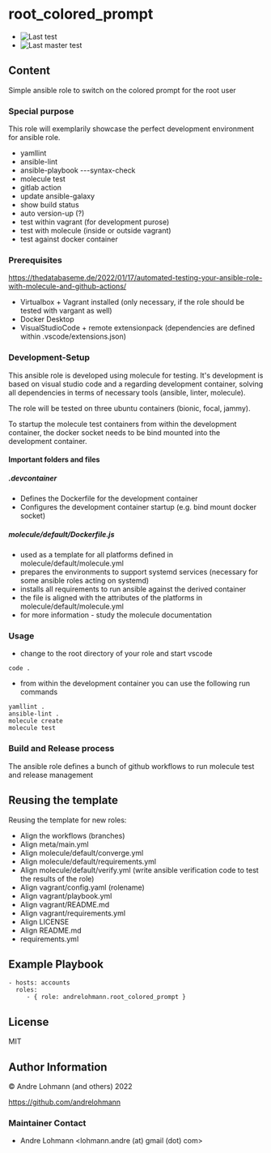 # root_colored_prompt

  * ![Last test](https://github.com/andrelohmann/ansible-role-root_colored_prompt/actions/workflows/molecule.yml/badge.svg)
  * ![Last master test](https://github.com/andrelohmann/ansible-role-root_colored_prompt/actions/workflows/molecule.yml/badge.svg?branch=master)

## Content

Simple ansible role to switch on the colored prompt for the root user

### Special purpose

This role will exemplarily showcase the perfect development environment for ansible role.

  * yamllint
  * ansible-lint
  * ansible-playbook ---syntax-check
  * molecule test
  * gitlab action
  * update ansible-galaxy
  * show build status
  * auto version-up (?)
  * test within vagrant (for development purose)
  * test with molecule (inside or outside vagrant)
  * test against docker container

### Prerequisites

https://thedatabaseme.de/2022/01/17/automated-testing-your-ansible-role-with-molecule-and-github-actions/

  * Virtualbox + Vagrant installed (only necessary, if the role should be tested with vargant as well)
  * Docker Desktop
  * VisualStudioCode + remote extensionpack (dependencies are defined within .vscode/extensions.json)

### Development-Setup

This ansible role is developed using molecule for testing. It's development is based on visual studio code and a regarding development container, solving all dependencies in terms of necessary tools (ansible, linter, molecule).

The role will be tested on three ubuntu containers (bionic, focal, jammy).

To startup the molecule test containers from within the development container, the docker socket needs to be bind mounted into the development container.

#### Important folders and files

##### .devcontainer

  * Defines the Dockerfile for the development container
  * Configures the development container startup (e.g. bind mount docker socket)

##### molecule/default/Dockerfile.js

  * used as a template for all platforms defined in molecule/default/molecule.yml
  * prepares the environments to support systemd services (necessary for some ansible roles acting on systemd)
  * installs all requirements to run ansible against the derived container
  * the file is aligned with the attributes of the platforms in molecule/default/molecule.yml
  * for more information - study the molecule documentation

### Usage

  * change to the root directory of your role and start vscode
```
code .
```
  * from within the development container you can use the following run commands
```
yamllint .
ansible-lint .
molecule create
molecule test
```

### Build and Release process

The ansible role defines a bunch of github workflows to run molecule test and release management

## Reusing the template

Reusing the template for new roles:

  * Align the workflows (branches)
  * Align meta/main.yml
  * Align molecule/default/converge.yml
  * Align molecule/default/requirements.yml
  * Align molecule/default/verify.yml (write ansible verification code to test the results of the role)
  * Align vagrant/config.yaml (rolename)
  * Align vagrant/playbook.yml
  * Align vagrant/README.md
  * Align vagrant/requirements.yml
  * Align LICENSE
  * Align README.md
  * requirements.yml

## Example Playbook

    - hosts: accounts
      roles:
         - { role: andrelohmann.root_colored_prompt }

## License

MIT

## Author Information

&copy; Andre Lohmann (and others) 2022

https://github.com/andrelohmann

### Maintainer Contact

  * Andre Lohmann
    <lohmann.andre (at) gmail (dot) com>
